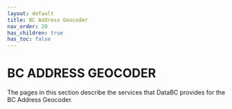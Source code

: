 ```yaml
---
layout: default
title: BC Address Geocoder
nav_order: 20
has_children: true
has_toc: false
---
```


# BC ADDRESS GEOCODER

The pages in this section describe the services that DataBC provides for the BC Address Geocoder.
